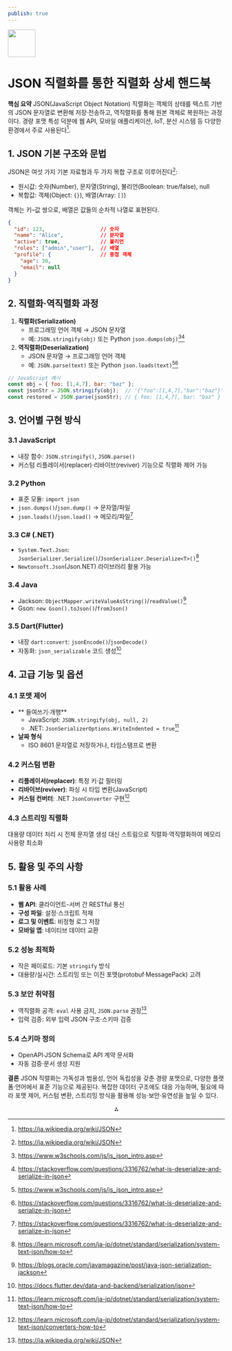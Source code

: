 ```yaml
---
publish: true
---
```


<img src="https://r2cdn.perplexity.ai/pplx-full-logo-primary-dark%402x.png" style="height:64px;margin-right:32px"/>

# JSON 직렬화를 통한 직렬화 상세 핸드북

**핵심 요약**
JSON(JavaScript Object Notation) 직렬화는 객체의 상태를 텍스트 기반의 JSON 문자열로 변환해 저장·전송하고, 역직렬화를 통해 원본 객체로 복원하는 과정이다. 경량 포맷 특성 덕분에 웹 API, 모바일 애플리케이션, IoT, 분산 시스템 등 다양한 환경에서 주로 사용된다[^1].

## 1. JSON 기본 구조와 문법

JSON은 여섯 가지 기본 자료형과 두 가지 복합 구조로 이루어진다[^1]:

- 원시값: 숫자(Number), 문자열(String), 불리언(Boolean: true/false), null
- 복합값: 객체(Object: `{}`), 배열(Array: `[]`)

객체는 키–값 쌍으로, 배열은 값들의 순차적 나열로 표현된다.

```json
{
  "id": 123,                  // 숫자
  "name": "Alice",            // 문자열
  "active": true,             // 불리언
  "roles": ["admin","user"],  // 배열
  "profile": {                // 중첩 객체
    "age": 30,
    "email": null
  }
}
```


## 2. 직렬화·역직렬화 과정

1. **직렬화(Serialization)**
    - 프로그래밍 언어 객체 → JSON 문자열
    - 예: `JSON.stringify(obj)` 또는 Python `json.dumps(obj)`[^2][^3]
2. **역직렬화(Deserialization)**
    - JSON 문자열 → 프로그래밍 언어 객체
    - 예: `JSON.parse(text)` 또는 Python `json.loads(text)`[^2][^3]
```javascript
// JavaScript 예시
const obj = { foo: [1,4,7], bar: "baz" };
const jsonStr = JSON.stringify(obj);  // '{"foo":[1,4,7],"bar":"baz"}'
const restored = JSON.parse(jsonStr); // { foo: [1,4,7], bar: "baz" }
```


## 3. 언어별 구현 방식

### 3.1 JavaScript

- 내장 함수: `JSON.stringify()`, `JSON.parse()`
- 커스텀 리플레이서(replacer)·리바이브(reviver) 기능으로 직렬화 제어 가능


### 3.2 Python

- 표준 모듈: `import json`
- `json.dumps()`/`json.dump()` → 문자열/파일
- `json.loads()`/`json.load()` → 메모리/파일[^3]


### 3.3 C\# (.NET)

- `System.Text.Json`: `JsonSerializer.Serialize()`/`JsonSerializer.Deserialize<T>()`[^4]
- `Newtonsoft.Json`(Json.NET) 라이브러리 활용 가능


### 3.4 Java

- Jackson: `ObjectMapper.writeValueAsString()`/`readValue()`[^5]
- Gson: `new Gson().toJson()`/`fromJson()`


### 3.5 Dart(Flutter)

- 내장 `dart:convert`: `jsonEncode()`/`jsonDecode()`
- 자동화: `json_serializable` 코드 생성[^6]


## 4. 고급 기능 및 옵션

### 4.1 포맷 제어

- ** 들여쓰기·개행**
    - JavaScript: `JSON.stringify(obj, null, 2)`
    - .NET: `JsonSerializerOptions.WriteIndented = true`[^4]
- **날짜 형식**
    - ISO 8601 문자열로 저장하거나, 타임스탬프로 변환


### 4.2 커스텀 변환

- **리플레이서(replacer)**: 특정 키·값 필터링
- **리바이브(reviver)**: 파싱 시 타입 변환(JavaScript)
- **커스텀 컨버터**: .NET `JsonConverter` 구현[^7]


### 4.3 스트리밍 직렬화

대용량 데이터 처리 시 전체 문자열 생성 대신 스트림으로 직렬화·역직렬화하여 메모리 사용량 최소화

## 5. 활용 및 주의 사항

### 5.1 활용 사례

- **웹 API**: 클라이언트-서버 간 RESTful 통신
- **구성 파일**: 설정·스크립트 적재
- **로그 및 이벤트**: 비정형 로그 저장
- **모바일 앱**: 네이티브 데이터 교환


### 5.2 성능 최적화

- 작은 페이로드: 기본 `stringify` 방식
- 대용량/실시간: 스트리밍 또는 이진 포맷(protobuf·MessagePack) 고려


### 5.3 보안 취약점

- 역직렬화 공격: `eval` 사용 금지, `JSON.parse` 권장[^1]
- 입력 검증: 외부 입력 JSON 구조·스키마 검증


### 5.4 스키마 정의

- OpenAPI·JSON Schema로 API 계약 문서화
- 자동 검증·문서 생성 지원

**결론**
JSON 직렬화는 가독성과 범용성, 언어 독립성을 갖춘 경량 포맷으로, 다양한 플랫폼·언어에서 표준 기능으로 제공된다. 복잡한 데이터 구조에도 대응 가능하며, 필요에 따라 포맷 제어, 커스텀 변환, 스트리밍 방식을 활용해 성능·보안·유연성을 높일 수 있다.

<div style="text-align: center">⁂</div>

[^1]: https://ja.wikipedia.org/wiki/JSON

[^2]: https://www.w3schools.com/js/js_json_intro.asp

[^3]: https://stackoverflow.com/questions/3316762/what-is-deserialize-and-serialize-in-json

[^4]: https://learn.microsoft.com/ja-jp/dotnet/standard/serialization/system-text-json/how-to

[^5]: https://blogs.oracle.com/javamagazine/post/java-json-serialization-jackson

[^6]: https://docs.flutter.dev/data-and-backend/serialization/json

[^7]: https://learn.microsoft.com/ja-jp/dotnet/standard/serialization/system-text-json/converters-how-to

[^8]: https://qiita.com/skm_bnn/items/ecf3d0fe1188e666d079

[^9]: https://qiita.com/rokuosan/items/da6f3c43158859eaa50a

[^10]: https://celerdata.com/glossary/what-is-the-role-of-data-serialization

[^11]: https://kotlinlang.org/docs/serialization.html

[^12]: https://help.mabl.com/hc/ja/articles/19078205331348-JSONの構造と構文

[^13]: https://stackoverflow.com/questions/75164713/how-do-i-make-json-serialization-use-the-same-case-as-the-object-property

[^14]: https://docs.unity3d.com/ja/2018.4/Manual/JSONSerialization.html

[^15]: https://tex2e.github.io/rfc-translater/html/rfc8259.html

[^16]: https://aws.amazon.com/compare/the-difference-between-yaml-and-json/

[^17]: https://datamix.co.jp/media/datascience/introduction-to-json/

[^18]: https://json-5.com/what-is-json

[^19]: https://qiita.com/SY81517/items/1cf6246dd99869f7b9c5

[^20]: https://www.json.org

